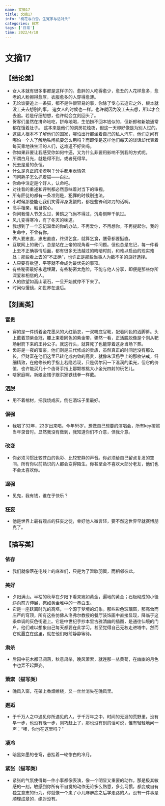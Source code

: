```yaml
---
name: 文摘17
title: 文摘17
info: "梅花与白雪，生冤家与活对头"
categories: 日常
tags: ['日常']
time: 2022/4/18
---
```


# 文摘17

## 【结论类】

- 女人本就有很多事都是这样子的。愈胖的人吃得愈少，愈丑的人花样愈多，愈老的人粉擦得愈厚，衣服愈多的人穿得愈薄。
- 无论谁要追上一条猫，都不是件很容易的事，你除了专心去追它之外，根本就没工夫去想别的事。
  追女人的时候也一样。也许就因为没工夫去想，所以才会去追。若是仔细想想，也许就会立刻回头了。
- 贺客们虽然在拼命地吃，拼命地喝，生怕捞不回本钱似的，但新郎和新娘通常都在饿着肚子。
  这本来是他们的洞房花烛夜，但这一天却好像是为别人过的。
- 这些人根本不了解他们的国家，哪怕出行都坐着自己的私人汽车，他们之间有哪怕一个人了解地铁闸机要怎么用吗？而即使是这样他们每天的谈话却代表着每天乘地铁生活的人们，这难道不好笑吗。
- 你如果非要让我感受你如何牛逼，又为什么非要用影响不到我的方式呢。
- 所谓白月光，就是得不到，或者死得早。
- 死去是爱的永恒。
- 什么是真正的冷漠啊？分手都用表情包
- 问问耗子怎么抓着猫——白扯。
- 你命中注定是个好人，认命吧。
- 对往昔的重述和评判都必然意味着对当下的审视。
- 所有匪徒的都有一条准则是，犯罪的时候别违法。
- 小时候那些能让我们笑得浑身发颤的，都是些锋利如刀的话啊。
- 高手相亲，触目惊心。
- 你问我情人节怎么过，黄鹤之飞尚不得过，沉舟侧畔千帆过。
- 风儿变得寒冷，有了冬天的味道。
- 我想到了一个忘记温柔的你的办法，不再爱你，不再想你，不再提起你，我的生命中，不曾有你。
- 做人要忠直，忠忠直直，终须乞食，就算乞食，腰骨都要挺直。
- 互联网上的我们，总是站在上帝的视角看一件问题。但也总是忘记，每一件看上去不正确事情后面，都有很多无法越过的晦暗时刻，和难以启齿的现实难处；那些看上去的“不正确”，也许正是那些当事人为数不多的良好选择。
- 人只要有欲望，平等就不会成为最优先的事项。
- 有些秘密最好永远埋藏，有些秘密太危险，不能与他人分享，即便是那些你所深爱和相信的人。
- 人的欲望如高山滚石，一旦开始就停不下来了。
- 时间似慢镜，如世界在退后。

## 【刻画类】

### 富贵

- 穿的是一件绣着金花墨凤的大红箭衣，一双粉底官靴，配着同色的洒脚裤。头上戴着顶紫金冠，腰上束着同色的紫金带，骤然一看，正活脱脱像是个刚从靶场射箭下来的王孙公子。就这行头，就算死了也能穿着这身当场下葬。
- 齿哥是一夜的富豪，他们则是三代修成的贵族，虽然真正的时间远没有那么长，但财富在他们这里已转化成内敛的高贵，就像朱汉杨手上的那枚钻戒，纤细精致，在他修长的手指上若隐若现，只是偶尔闪一下温润的柔光，但它的价值，也许能买几十个齿哥手指上那颗核桃大小金光四射的玩艺儿。
- 啥家庭啊，新娘金镯子跟洪家铁线拳一样戴。

### 洒脱

- 用不着棺材，把我烧成灰，倒在酒坛子里最好。

### 倔强

- 我唱了32年，23岁出来唱，今年55岁。想做自己想要的演唱会，所有key按照当年录音时。显然我没有做到，我知道你们不介意，但我介意。

### 改变

- 你必须习惯比较苍白的色彩、比较安静的声音。你必须给自己留点复发的空间。所有你以前熟识的人都会变得陌生。你甚至会不喜欢大部分老友，他们也不会太喜欢你。

### 逞强

-  见鬼，我有钱，谁在乎快乐？

### 狂妄

- 他是世界上最有观点的狂妄之徒，幸好他人微言轻，要不然这世界早就赛博朋克了。

## 【描写类】

### 依存

- 我们就像落在电线上的麻雀们，只是为了暂歇羽翼，而相邻彼此。

### 美好

- 夕阳满山。半枯的秋草在夕阳下看来宛如黄金，遍地的黄金；石板砌成的小径斜向前方伸展，宛如黄金堆中的一串白玉。
- 它是一座跃离时光的高塔，一个源于梦境的幻象。那些彩色玻璃窗，那高耸而庄严的穹顶，所有这些仿佛从洛弗尔教授的餐厅装饰画中直接显现，降临于这条单调的灰色街道上。它是中世纪手抄本里古雅清幽的插图，是通往仙境的门户。他们难以想象自己每天都要在此学习，甚至觉得自己无权走进塔中。然而它就矗立在这里，就在他们眼前静静等待。

### 肃杀

- 后园中花木都已凋落，秋意肃杀，晚风萧索，就连那一丛黄菊，在幽幽的月色中也弄不起舞姿。

### 萧索（描写类）

- 晚风入窗，花架上香烟缭绕，又一丝丝消失在晚风里。

### 邂逅

- 于千万人之中遇见你所遇见的人，于千万年之中，时间的无涯的荒野里，没有早一步，也没有晚一步，刚巧赶上了，那也没有别的话可说，惟有轻轻地问一声：“噢，你也在这里吗？”

### 凄冷

- 暗黑如墨的苍穹，悬挂着一轮惨白的冷月。

### 紧张（描写类）

- 紧张的气氛使得每一件小事都像表演，像一个明显又重要的动作。那是极其敏感的一刻，敏感到你所有不自觉的动作无论多么熟悉，多么习惯，都变成自有独立意志的行为。你就像一个患了小儿麻痹症之后学走路的人。没有一件事是顺理成章的，绝对没有。





